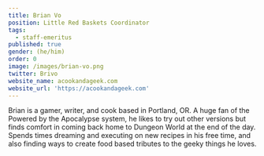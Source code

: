 ```yaml
---
title: Brian Vo
position: Little Red Baskets Coordinator
tags:
  - staff-emeritus
published: true
gender: (he/him)
order: 0
image: /images/brian-vo.png
twitter: Brivo
website_name: acookandageek.com
website_url: 'https://acookandageek.com'
---
```


Brian is a gamer, writer, and cook based in Portland, OR. A huge fan of the Powered by the Apocalypse system, he likes to try out other versions but finds comfort in coming back home to Dungeon World at the end of the day. Spends times dreaming and executing on new recipes in his free time, and also finding ways to create food based tributes to the geeky things he loves.
